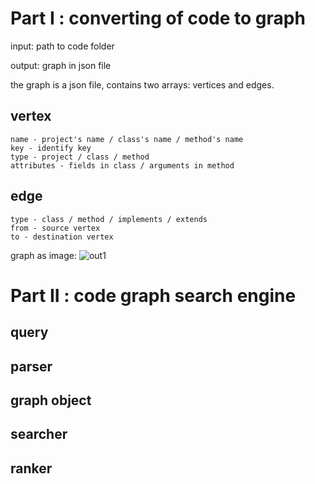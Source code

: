 # Part I : converting of code to graph

input: path to code folder

output: graph in json file

the graph is a json file, contains two arrays: vertices and edges.

## vertex

	name - project's name / class's name / method's name
	key - identify key
	type - project / class / method
	attributes - fields in class / arguments in method


## edge

	type - class / method / implements / extends
	from - source vertex
	to - destination vertex

graph as image:
![out1](https://user-images.githubusercontent.com/62445178/147928341-7997bc83-7ea9-49bc-96e3-015d96e1939d.png)





# Part II : code graph search engine

## query

## parser

## graph object

## searcher

## ranker

